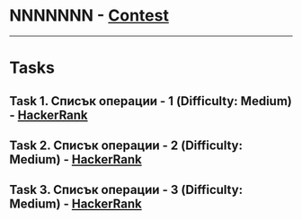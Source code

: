 # NNNNNNN - [Contest](<https://www.hackerrank.com/contests/sda-2020-2021-test4-tsdcfh/challenges>)

---

# Tasks

## Task 1. Списък операции - 1 (Difficulty: Medium) - [HackerRank](<https://www.hackerrank.com/contests/sda-2020-2021-test4-tsdcfh/challenges/-1-21>)

## Task 2. Списък операции - 2 (Difficulty: Medium) - [HackerRank](<https://www.hackerrank.com/contests/sda-2020-2021-test4-tsdcfh/challenges/-2-5>)

## Task 3. Списък операции - 3 (Difficulty: Medium) - [HackerRank](<https://www.hackerrank.com/contests/sda-2020-2021-test4-tsdcfh/challenges/-3-4>)

